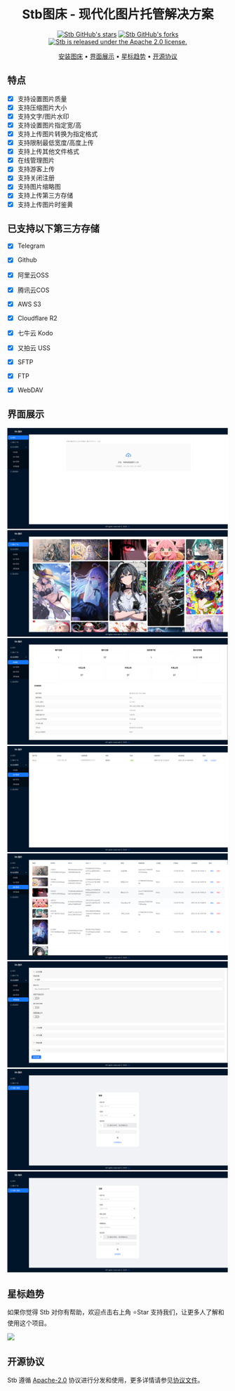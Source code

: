<div align="center">

# Stb图床 - 现代化图片托管解决方案
[![Stb GitHub's stars](https://img.shields.io/github/stars/setube/stb?style=social)](https://github.com/setube/stb/stargazers)
[![Stb GitHub's forks](https://img.shields.io/github/forks/setube/stb?style=social)](https://github.com/setube/stb/network/members)
[![Stb is released under the Apache 2.0 license.](https://img.shields.io/badge/License-Apache%202.0-blue)](/LICENSE)

[安装图床](/docs/安装图床.md) • [界面展示](#界面展示) • [星标趋势](#星标趋势) • [开源协议](#开源协议)
</div>

## 特点
* [x] 支持设置图片质量
* [x] 支持压缩图片大小
* [x] 支持文字/图片水印
* [x] 支持设置图片指定宽/高
* [x] 支持上传图片转换为指定格式
* [x] 支持限制最低宽度/高度上传
* [x] 支持上传其他文件格式
* [x] 在线管理图片
* [x] 支持游客上传
* [x] 支持关闭注册
* [x] 支持图片缩略图
* [x] 支持上传第三方存储
* [x] 支持上传图片时鉴黄 

## 已支持以下第三方存储
* [x] Telegram
* [x] Github
* [x] 阿里云OSS
* [x] 腾讯云COS
* [x] AWS S3
* [x] Cloudflare R2
* [x] 七牛云 Kodo
* [x] 又拍云 USS
* [x] SFTP
* [x] FTP
* [x] WebDAV


## 界面展示
 ![Stb图床 - 上传界面](./docs/1.png)
 ![Stb图床 - 广场界面](./docs/2.png)
 ![Stb图床 - 统计界面](./docs/3.png)
 ![Stb图床 - 用户管理](./docs/4.png)
 ![Stb图床 - 图片管理](./docs/5.png)
 ![Stb图床 - 设置管理](./docs/6.png)
 ![Stb图床 - 登录界面](./docs/7.png)
 ![Stb图床 - 注册界面](./docs/8.png)

## 星标趋势

如果你觉得 Stb 对你有帮助，欢迎点击右上角 ⭐Star 支持我们，让更多人了解和使用这个项目。

<img src="https://api.star-history.com/svg?repos=setube/stb&type=Date" />

## 开源协议

Stb 遵循 [Apache-2.0](https://opensource.org/license/apache-2-0) 协议进行分发和使用，更多详情请参见[协议文件](/LICENSE)。